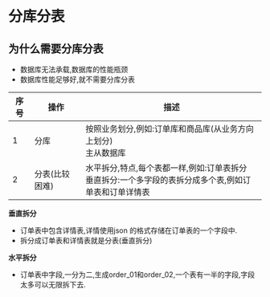 # 分库分表

## 为什么需要分库分表

* 数据库无法承载,数据库的性能瓶颈
* 数据库性能足够好,就不需要分库分表

| 序号 | 操作       | 描述                                                         |
|----|----------|------------------------------------------------------------|
| 1  | 分库       | 按照业务划分,例如:订单库和商品库(从业务方向上划分)<br> 主从数据库                      |
| 2  | 分表(比较困难) | 水平拆分,特点,每个表都一样,例如:订单表拆分<br> 垂直拆分:一个多字段的表拆分成多个表,例如订单表和订单详情表 |

**垂直拆分**

* 订单表中包含详情表,详情使用json 的格式存储在订单表的一个字段中.
* 拆分成订单表和详情表就是分表(垂直拆分)

**水平拆分**

* 订单表中字段,一分为二,生成order_01和order_02,一个表有一半的字段,字段太多可以无限拆下去.
